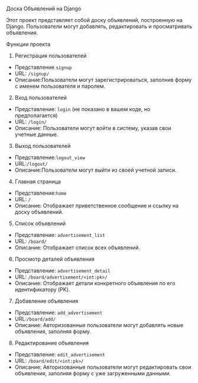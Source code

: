  Доска Объявлений на Django

Этот проект представляет собой доску объявлений, построенную на Django. Пользователи могут добавлять, редактировать и просматривать объявления.

Функции проекта

 1. Регистрация пользователей

- Представление `signup`
- URL: `/signup/`
- Описание:Пользователи могут зарегистрироваться, заполнив форму с именем пользователя и паролем.

 2. Вход пользователей

- Представление: `login` (не показано в вашем коде, но предполагается)
- URL: `/login/`
- Описание: Пользователи могут войти в систему, указав свои учетные данные.

 3. Выход пользователей

- Представление:`logout_view`
- URL:`/logout/`
- Описание:Пользователи могут выйти из своей учетной записи.

 4. Главная страница

- Представление:`home`
- URL: `/`
- Описание: Отображает приветственное сообщение и ссылку на доску объявлений.

 5. Список объявлений

- Представление: `advertisement_list`
- URL: `/board/`
- Описание: Отображает список всех объявлений.

6. Просмотр деталей объявления

- Представление: `advertisement_detail`
- URL: `/board/advertisement/<int:pk>/`
- Описание: Отображает детали конкретного объявления по его идентификатору (PK).

 7. Добавление объявления

- Представление: `add_advertisement`
- URL:`/board/add/`
- Описание: Авторизованные пользователи могут добавлять новые объявления, заполняя форму.

 8. Редактирование объявления

- Представление: `edit_advertisement`
- URL: `/board/edit/<int:pk>/`
- Описание: Авторизованные пользователи могут редактировать свои объявления, заполняя форму с уже загруженными данными.


